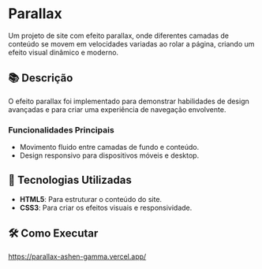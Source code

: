 
# Parallax

Um projeto de site com efeito parallax, onde diferentes camadas de conteúdo se movem em velocidades variadas ao rolar a página, criando um efeito visual dinâmico e moderno.

## 📚 Descrição

O efeito parallax foi implementado para demonstrar habilidades de design avançadas e para criar uma experiência de navegação envolvente.

### Funcionalidades Principais
- Movimento fluido entre camadas de fundo e conteúdo.
- Design responsivo para dispositivos móveis e desktop.

## 🚀 Tecnologias Utilizadas

- **HTML5**: Para estruturar o conteúdo do site.
- **CSS3**: Para criar os efeitos visuais e responsividade.

## 🛠️ Como Executar

https://parallax-ashen-gamma.vercel.app/
